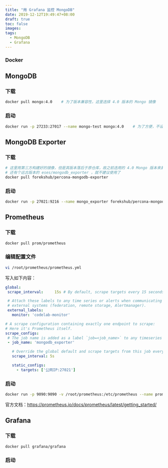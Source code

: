 ```yaml
---
title: "用 Grafana 监控 MongoDB"
date: 2019-12-12T19:49:47+08:00
draft: true
toc: false
images:
tags: 
  - MongoDB
  - Grafana
---
```


### Docker

## MongoDB

### 下载


```bash
docker pull mongo:4.0    # 为了版本兼容性，这里选择 4.0 版本的 Mongo 镜像
```

### 启动

```bash
docker run -p 27233:27017 --name mongo-test mongo:4.0    # 为了方便，不设置登录验证，裸奔
```

## MongoDB Exporter

### 下载

```bash
# 这里用第三方构建好的镜像，但是其版本落后于原仓库，故之前选用的 4.0 Mongo 版本来兼容这个软件
# 还有个远古版本的 eses/mongodb_exporter ，就不建议使用了
docker pull forekshub/percona-mongodb-exporter
```

### 启动

```bash
docker run -p 27021:9216 --name mongo_exporter forekshub/percona-mongodb-exporter -mongodb.uri 'mongodb://本机公网 IP:27233'
```

## Prometheus

### 下载

```bash
docker pull prom/prometheus
```

### 编辑配置文件

 ```bash
 vi /root/prometheus/prometheus.yml
 ```

写入如下内容：


 ```yml
global:
  scrape_interval:     15s # By default, scrape targets every 15 seconds.

  # Attach these labels to any time series or alerts when communicating with
  # external systems (federation, remote storage, Alertmanager).
  external_labels:
    monitor: 'codelab-monitor'

# A scrape configuration containing exactly one endpoint to scrape:
# Here it's Prometheus itself.
scrape_configs:
  # The job name is added as a label `job=<job_name>` to any timeseries scraped from this config.
  - job_name: 'mongodb_exporter'

    # Override the global default and scrape targets from this job every 5 seconds.
    scrape_interval: 5s

    static_configs:
      - targets: ['公网IP:27021']
 ```

### 启动

```bash
docker run -p 9090:9090 -v /root/prometheus:/etc/prometheus --name prome prom/prometheus
```

官方文档：https://prometheus.io/docs/prometheus/latest/getting_started/ 

## Grafana

### 下载

```bash
docker pull grafana/grafana
```

### 启动

```bash

```

